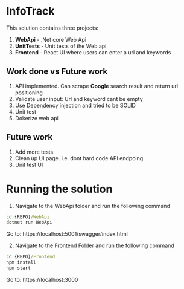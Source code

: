 # InfoTrack 

This solution contains three projects:
1.  **WebApi**  - .Net core Web Api 
2. **UnitTests**  - Unit tests of the Web api 
3. **Frontend**  - React UI where users can enter a url and keywords



## Work done vs Future work
1.  API implemented. Can scrape **Google** search result and return url positioning
2. Validate user input: Url and keyword cant be empty
3. Use Dependency injection and tried to be SOLID
4. Unit test 
5. Dokerize web api

## Future work
1. Add more tests
2. Clean up UI page. i.e. dont hard code API endpoing
3. Unit test UI

# Running the solution

1. Navigate to the WebApi folder and run the following command
```cmd
cd {REPO}/WebApi
dotnet run WebApi
```
Go to: https://localhost:5001/swagger/index.html

2. Navigate to the Frontend Folder and run the following command
```cmd
cd {REPO}/Frontend
npm install
npm start
```
Go to: https://localhost:3000